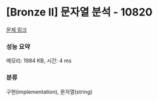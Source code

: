 # [Bronze II] 문자열 분석 - 10820 

[문제 링크](https://www.acmicpc.net/problem/10820) 

### 성능 요약

메모리: 1984 KB, 시간: 4 ms

### 분류

구현(implementation), 문자열(string)


